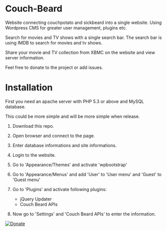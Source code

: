 Couch-Beard
===========

Website connecting couchpotato and sickbeard into a single website. Using Wordpress CMS for greater user management, plugins etc.

Search for movies and TV shows with a single search bar. The search bar is using IMDB to search for movies and tv shows. 

Share your movie and TV collection from XBMC on the website and view server information.


Feel free to donate to the project or add issues.


Installation
===========
First you need an apache server with PHP 5.3 or above and MySQL database.

This could be more simple and will be more simple when release.

1. Download this repo.

2. Open browser and connect to the page.

3. Enter database informations and site informations.

4. Login to the website.

5. Go to 'Appearance/Themes' and activate 'wpbootstrap'

6. Go to 'Appearance/Menus' and add 'User' to 'User menu' and 'Guest' to 'Guest menu'

7. Go to 'Plugins' and activate following plugins:
    - jQuery Updater
    - Couch Beard APIs    
8. Now go to 'Settings' and 'Couch Beard APIs' to enter the information.


[![Donate](https://www.paypalobjects.com/en_US/i/btn/btn_donate_LG.gif)](https://www.paypal.com/dk/cgi-bin/webscr?cmd=_flow&SESSION=D1UVPvXkDBbeUoW-pOIiviXJAFT2PmPIe7CjjuYi_MYkRgvAid0ZjL32lrG&dispatch=5885d80a13c0db1f8e263663d3faee8d14f86393d55a810282b64afed84968ec)

